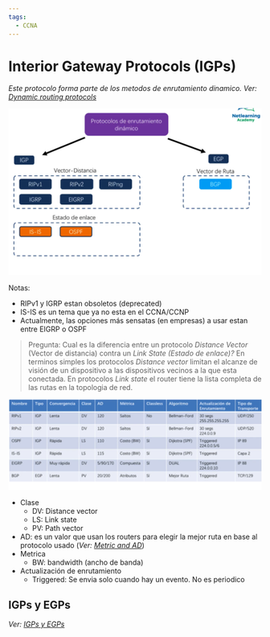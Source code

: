 ```yaml
---
tags:
  - CCNA
---
```

# Interior Gateway Protocols (IGPs)

_Este protocolo forma parte de los metodos de enrutamiento dinamico. Ver: [Dynamic routing protocols](Dynamic%20routing%20protocols.md)_

![](_anexos_/Screenshot%20from%202024-01-05%2009-27-06.png)

Notas:
- RIPv1 y IGRP estan obsoletos (deprecated)
- IS-IS es un tema que ya no esta en el CCNA/CCNP 
- Actualmente, las opciones más sensatas (en empresas) a usar estan entre EIGRP o OSPF

> Pregunta: 
> Cual es la diferencia entre un protocolo _Distance Vector_ (Vector de distancia) contra un _Link State (Estado de enlace)?_
> En terminos simples los protocolos _Distance vector_ limitan el alcanze de visión de un dispositivo a las dispositivos vecinos a la que esta conectada. 
> En protocolos _Link state_ el router  tiene la lista completa de las rutas en la topologia de red. 


![](_anexos_/Screenshot%20from%202024-01-05%2010-02-22.png)
- Clase
	- DV: Distance vector
	- LS: Link state
	- PV: Path vector
- AD: es un valor que usan los routers para elegir la mejor ruta en base al protocolo usado (*Ver: [Metric and AD](Metric%20and%20AD.md)*)
- Metrica
	- BW: bandwidth (ancho de banda)
- Actualización de enrutamiento
	- Triggered: Se envia solo cuando hay un evento. No es periodico


## IGPs y EGPs
_Ver: [IGPs y EGPs](IGPs%20y%20EGPs.md)_
